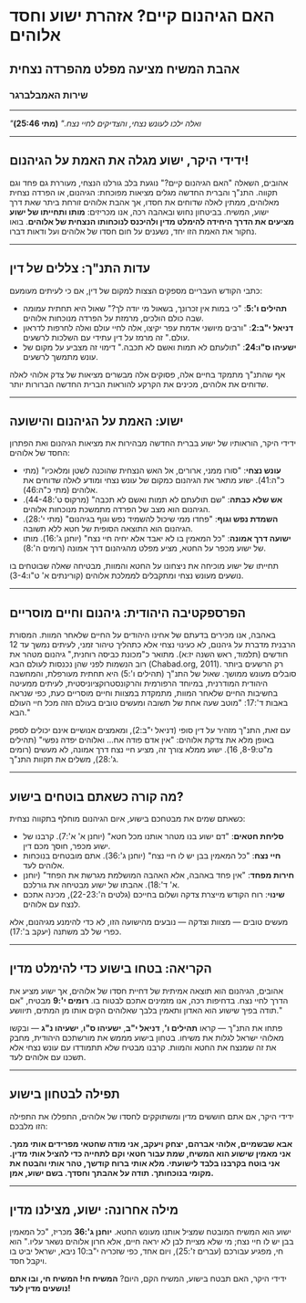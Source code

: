 # האם הגיהנום קיים? אזהרת ישוע וחסד אלוהים

## אהבת המשיח מציעה מפלט מהפרדה נצחית

### שירות האמבלברגר

---

_"ואלה ילכו לעונש נצחי, והצדיקים לחיי נצח."_
**(מתי 25:46)**

---

## ידידי היקר, ישוע מגלה את האמת על הגיהנום!

אהובים, השאלה "האם הגיהנום קיים?" נוגעת בלב גורלנו הנצחי, מעוררת גם פחד וגם תקווה. התנ"ך והברית החדשה מגלים מציאות מפוכחת: הגיהנום, או הפרדה נצחית מאלוהים, ממתין לאלה שדוחים את חסדו, אך אהבת אלוהים זורחת ביתר שאת דרך ישוע, המשיח. בביטחון נחוש ובאהבה רכה, אנו מכריזים: **מותו ותחייתו של ישוע מציעים את הדרך היחידה להימלט מדין ולהיכנס לנוכחותו הנצחית של אלוהים**. בואו נחקור את האמת הזו יחד, נשענים על חום חסדו של אלוהים ועל ודאות דברו.

---

## עדות התנ"ך: צללים של דין

כתבי הקודש העבריים מספקים הצצות למקום של דין, אם כי לעיתים מעומעם:

- **תהילים ו':5**: "כי במות אין זכרונך, בשאול מי יודה לך?" שאול היא תחתית עמומה שבה כולם הולכים, מרמזת על הפרדה מנוכחות אלוהים.
- **דניאל י"ב:2**: "ורבים מיושני אדמת עפר יקיצו, אלה לחיי עולם ואלה לחרפות לדראון עולם." זה מרמז על דין עתידי עם השלכות לרשעים.
- **ישעיהו ס"ו:24**: "תולעתם לא תמות ואשם לא תכבה." דימוי זה מצביע על מקום של עונש מתמשך לרשעים.

אף שהתנ"ך מתמקד בחיים אלה, פסוקים אלה מבשרים מציאות של צדק אלוהי לאלה שדוחים את אלוהים, מכינים את הקרקע להוראות הברית החדשה הברורות יותר.

---

## ישוע: האמת על הגיהנום והישועה

ידידי היקר, הוראותיו של ישוע בברית החדשה מבהירות את מציאות הגיהנום ואת הפתרון החסד של אלוהים:

- **עונש נצחי**: "סורו ממני, ארורים, אל האש הנצחית שהוכנה לשטן ומלאכיו" (מתי כ"ה:41). ישוע מתאר את הגיהנום כמקום של עונש נצחי ומודע לאלה שדוחים את אלוהים (מתי כ"ה:46).
- **אש שלא כבתה**: "שם תולעתם לא תמות ואשם לא תכבה" (מרקוס ט':44-48). הגיהנום הוא מצב של הפרדה מתמשכת מנוכחות אלוהים.
- **השמדת נפש וגוף**: "פחדו ממי שיכול להשמיד נפש וגוף בגיהנום" (מתי י':28). הגיהנום הוא התוצאה הסופית של חטא ללא תשובה.
- **ישועה דרך אמונה**: "כל המאמין בו לא יאבד אלא יחיה חיי נצח" (יוחנן ג':16). מותו של ישוע מכפר על החטא, מציע מפלט מהגיהנום דרך אמונה (רומים ה':8).

תחייתו של ישוע מוכיחה את ניצחונו על החטא והמוות, מבטיחה שאלה שבוטחים בו נושעים מעונש נצחי ומתקבלים לממלכת אלוהים (קורינתים א' ט"ו:3-4).

---

## הפרספקטיבה היהודית: גיהנום וחיים מוסריים

באהבה, אנו מכירים בדעתם של אחינו היהודים על החיים שלאחר המוות. המסורת הרבנית מדברת על גיהנום, לא כעינוי נצחי אלא כתהליך טיהור זמני, לעיתים נמשך עד 12 חודשים (תלמוד, ראש השנה יז:א). מתואר כ"מכונת כביסה רוחנית," גיהנום מטהר את רוב הנשמות לפני שהן נכנסות לעולם הבא (Chabad.org, 2011). רק הרשעים ביותר סובלים מעונש ממושך. שאול של התנ"ך (תהילים ו':5) היא תחתית מעורפלת, והמחשבה היהודית המודרנית, במיוחד הרפורמית והרקונסטרוקציוניסטית, לעיתים ממעיטה בחשיבות החיים שלאחר המוות, מתמקדת במצוות וחיים מוסריים כעת, כפי שנראה באבות ד':17: "מוטב שעה אחת של תשובה ומעשים טובים בעולם הזה מכל חיי העולם הבא."

עם זאת, התנ"ך מזהיר על דין סופי (דניאל י"ב:2), ומאמצים אנושיים אינם יכולים לספק באופן מלא את צדקת אלוהים: "אין אדם פודה אח... ואלוהים יפדה נפשי" (תהילים מ"ט:8-9, 16). ישוע ממלא צורך זה, מציע חיי נצח דרך אמונה, לא מעשים (רומים ג':28), משלים את תקוות התנ"ך.

---

## מה קורה כשאתם בוטחים בישוע?

כשאתם שמים את מבטחכם בישוע, איום הגיהנום מוחלף בתקווה נצחית:

- **סליחת חטאים**: "דם ישוע בנו מטהר אותנו מכל חטא" (יוחנן א' א':7). קרבנו של ישוע מכפר, חוסך מכם דין.
- **חיי נצח**: "כל המאמין בבן יש לו חיי נצח" (יוחנן ג':36). אתם מובטחים בנוכחות אלוהים לעד.
- **חירות מפחד**: "אין פחד באהבה, אלא האהבה המושלמת מגרשת את הפחד" (יוחנן א' ד':18). אהבתו של ישוע מבטיחה את גורלכם.
- **שינוי**: רוח הקודש מייצרת צדקה ושלום בחייכם (גלטים ה':22-23), מכינה אתכם לנצח עם אלוהים.

מעשים טובים — מצוות וצדקה — נובעים מהישועה הזו, לא כדי להימנע מגיהנום, אלא כפרי של לב משתנה (יעקב ב':17).

---

## הקריאה: בטחו בישוע כדי להימלט מדין

אהובים, הגיהנום הוא תוצאה אמיתית של דחיית חסדו של אלוהים, אך ישוע מציע את הדרך לחיי נצח. בדחיפות רכה, אנו מזמינים אתכם לבטוח בו. **רומים י':9** מבטיח, "אם תודה בפיך שישוע הוא האדון ותאמין בלבך שאלוהים הקים אותו מן המתים, תיוושע."

פתחו את התנ"ך — קראו **תהילים ו'**, **דניאל י"ב**, **ישעיהו ס"ו**, **ישעיהו נ"ג** — ובקשו מאלוהי ישראל לגלות את משיחו. בטחון בישוע מממש את מורשתכם היהודית, מחבק את זה שמנצח את החטא והמוות. קרבנו מבטיח שלא תתמודדו עם עונש נצחי אלא תשכנו עם אלוהים לעד.

---

## תפילה לבטחון בישוע

ידידי היקר, אם אתם חוששים מדין ומשתוקקים לחסדו של אלוהים, התפללו את התפילה הזו מלבכם:

**אבא שבשמיים, אלוהי אברהם, יצחק ויעקב, אני מודה שחטאי מפרידים אותי ממך. אני מאמין שישוע הוא המשיח, שמת עבור חטאי וקם לתחייה כדי להציל אותי מדין. אני בוטח בקרבנו בלבד לישועתי. מלא אותי ברוח קודשך, טהר אותי והבטח את מקומי בנוכחותך. תודה על אהבתך וחסדך. בשם ישוע, אמן.**

---

## מילה אחרונה: ישוע, מצילנו מדין

ישוע הוא המשיח המובטח שמציל אותנו מעונש החטא. **יוחנן ג':36** מכריז, "כל המאמין בבן יש לו חיי נצח; מי שלא מציית לבן לא יראה חיים, אלא חרון אלוהים נשאר עליו." הוא חי, מפגיע עבורכם (עברים ז':25), ויום אחד, כפי שזכריה י"ב:10 ניבא, ישראל יביט בו ויקבל חסד.

ידידי היקר, האם תבטח בישוע, המשיח הקם, היום? **המשיח חי! המשיח חי, ובו אתם נושעים מדין לעד!**
